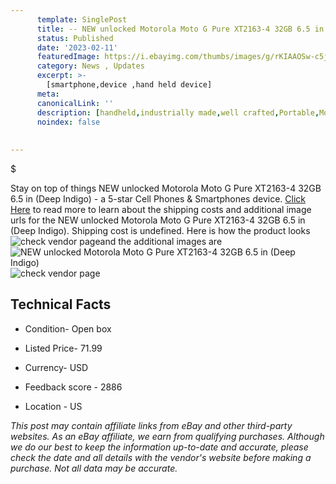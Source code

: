 ```yaml
---
      template: SinglePost
      title: -- NEW unlocked Motorola Moto G Pure XT2163-4 32GB 6.5 in (Deep Indigo)
      status: Published
      date: '2023-02-11'
      featuredImage: https://i.ebayimg.com/thumbs/images/g/rKIAAOSw-c5j1ag3/s-l225.jpg
      category: News , Updates
      excerpt: >-
        [smartphone,device ,hand held device]
      meta:
      canonicalLink: ''
      description: [handheld,industrially made,well crafted,Portable,Mobile,Compact,Convenient,Lightweight,Maneuverable,Man-portable,Miniature,Carriable,Hand-held,Light,Holdable,Transportable,Mobile device,Pocket-sized,On-the-go,Wireless,Cordless,Compact size,Convenient size, smartphone,device ,hand held device]
      noindex: false
      
        
---
```

$

Stay on top of things NEW unlocked Motorola Moto G Pure XT2163-4 32GB 6.5 in (Deep Indigo) - a 5-star Cell Phones & Smartphones device. [Click Here](https://www.ebay.com/itm/234884434163?hash=item36b03408f3%3Ag%3ArKIAAOSw-c5j1ag3&mkevt=1&mkcid=1&mkrid=711-53200-19255-0&campid=%253CePNCampaignId%253E&customid=%253CreferenceId%253E&toolid=10049) to read more to learn about the shipping costs and additional image urls for the NEW unlocked Motorola Moto G Pure XT2163-4 32GB 6.5 in (Deep Indigo). Shipping cost is undefined. Here is how the product looks ![check vendor page](https://i.ebayimg.com/thumbs/images/g/rKIAAOSw-c5j1ag3/s-l225.jpg)and the additional images are![NEW unlocked Motorola Moto G Pure XT2163-4 32GB 6.5 in (Deep Indigo)](https://i.ebayimg.com/images/g/rKIAAOSw-c5j1ag3/s-l1600.jpg)![check vendor page](https://origin-galleryplus.ebayimg.com/ws/web/234884434163_2_0_1/225x225.jpg,https://origin-galleryplus.ebayimg.com/ws/web/234884434163_3_0_1/225x225.jpg,https://origin-galleryplus.ebayimg.com/ws/web/234884434163_4_0_1/225x225.jpg,https://origin-galleryplus.ebayimg.com/ws/web/234884434163_5_0_1/225x225.jpg,https://origin-galleryplus.ebayimg.com/ws/web/234884434163_6_0_1/225x225.jpg,https://origin-galleryplus.ebayimg.com/ws/web/234884434163_7_0_1/225x225.jpg)



 ## Technical Facts 



     
      

 - Condition- Open box 


      

 - Listed Price- 71.99 


      

 - Currency- USD 


      

 - Feedback score - 2886 


      

 - Location - US 


      
      

 *_This post may contain affiliate links from eBay and other third-party websites. As an eBay affiliate, we earn from qualifying purchases. Although we do our best to keep the information up-to-date and accurate, please check the date and all details with the vendor's website before making a purchase. Not all data may be accurate._*






